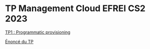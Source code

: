 # TP Management Cloud EFREI CS2 2023

 [TP1 : Programmatic provisioning](./TP1/TP1.md)

[Énoncé du TP](https://gitlab.com/it4lik/b2-efrei-cloud-2023.git)
